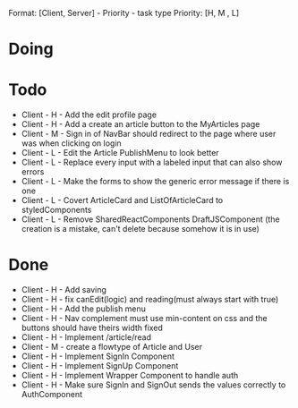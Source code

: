 Format: [Client, Server] - Priority - task type
Priority: [H, M , L]

# Doing

# Todo

* Client - H - Add the edit profile page
* Client - H - Add a create an article button to the MyArticles page
* Client - M - Sign in of NavBar should redirect to the page where user was when clicking on login
* Client - L - Edit the Article PublishMenu to look better
* Client - L - Replace every input with a labeled input that can also show errors
* Client - L - Make the forms to show the generic error message if there is one
* Client - L - Covert ArticleCard and ListOfArticleCard to styledComponents
* Client - L - Remove SharedReactComponents DraftJSComponent (the creation is a mistake, can't delete because somehow it is in use)

# Done

* Client - H - Add saving
* Client - H - fix canEdit(logic) and reading(must always start with true)
* Client - H - Add the publish menu
* Client - H - Nav complement must use min-content on css and the buttons should have theirs width fixed
* Client - H - Implement /article/read
* Client - M - create a flowtype of Article and User
* Client - H - Implement SignIn Component
* Client - H - Implement SignUp Component
* Client - H - Implement Wrapper Component to handle auth
* Client - H - Make sure SignIn and SignOut sends the values correctly to AuthComponent
